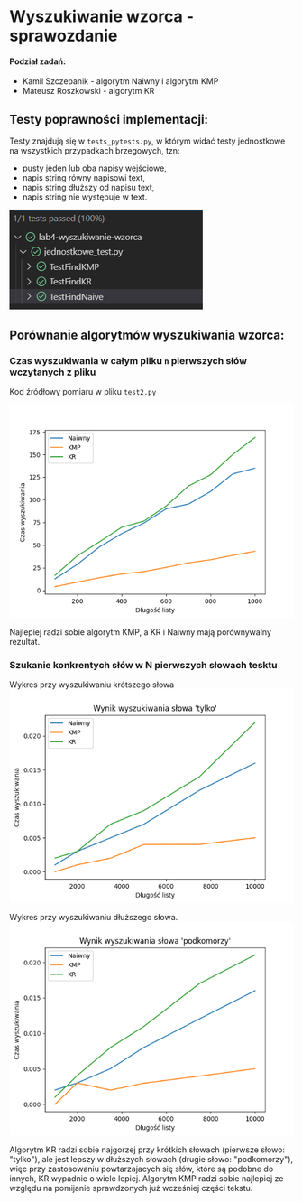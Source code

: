# Wyszukiwanie wzorca - sprawozdanie  

#### Podział zadań:
- Kamil Szczepanik - algorytm Naiwny i algorytm KMP  
- Mateusz Roszkowski - algorytm KR  


## Testy poprawności implementacji:
Testy znajdują się w `tests_pytests.py`, w którym widać testy jednostkowe na wszystkich przypadkach brzegowych, tzn:
- pusty jeden lub oba napisy wejściowe,
- napis string równy napisowi text,
- napis string dłuższy od napisu text,
- napis string nie występuje w text.

![testy](images/testy.png "Test")

## Porównanie algorytmów wyszukiwania wzorca:

### Czas wyszukiwania w całym pliku `n` pierwszych słów wczytanych z pliku
Kod źródłowy pomiaru w pliku `test2.py`

![tylko](images/porownanie.png "Krótkie słowo")

Najlepiej radzi sobie algorytm KMP, a KR i Naiwny mają porównywalny rezultat.

### Szukanie konkrentych słów w N pierwszych słowach tesktu
Wykres przy wyszukiwaniu krótszego słowa
![tylko](images/krotkie_slowo.png "Krótkie słowo")



Wykres przy wyszukiwaniu dłuższego słowa.
![podkomorzy](images/dluzsze_slowo.png "Dlugie słowo")


Algorytm KR radzi sobie najgorzej przy krótkich słowach (pierwsze słowo: "tylko"), ale jest lepszy w dłuższych słowach (drugie słowo: "podkomorzy"), więc przy zastosowaniu powtarzajacych się słów, które są podobne do innych, KR wypadnie o wiele lepiej. 
Algorytm KMP radzi sobie najlepiej ze względu na pomijanie sprawdzonych już wcześniej części tekstu.
